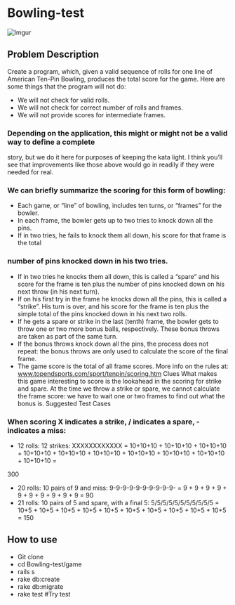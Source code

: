 # Bowling-test

![Imgur](https://i.imgur.com/fQMy4uh.jpg)

## Problem Description
Create a program, which, given a valid sequence of rolls for one line of American Ten-Pin
Bowling, produces the total score for the game. Here are some things that the program will
not do:

- We will not check for valid rolls.
- We will not check for correct number of rolls and frames.
- We will not provide scores for intermediate frames.
### Depending on the application, this might or might not be a valid way to define a complete
story, but we do it here for purposes of keeping the kata light. I think you’ll see that
improvements like those above would go in readily if they were needed for real.
### We can briefly summarize the scoring for this form of bowling:
- Each game, or “line” of bowling, includes ten turns, or “frames” for the bowler.
- In each frame, the bowler gets up to two tries to knock down all the pins.
- If in two tries, he fails to knock them all down, his score for that frame is the total
### number of pins knocked down in his two tries.
- If in two tries he knocks them all down, this is called a “spare” and his score for the
frame is ten plus the number of pins knocked down on his next throw (in his next
turn).
- If on his first try in the frame he knocks down all the pins, this is called a “strike”. His
turn is over, and his score for the frame is ten plus the simple total of the pins
knocked down in his next two rolls.
- If he gets a spare or strike in the last (tenth) frame, the bowler gets to throw one or
two more bonus balls, respectively. These bonus throws are taken as part of the
same turn.
- If the bonus throws knock down all the pins, the process does not repeat: the bonus
throws are only used to calculate the score of the final frame.
- The game score is the total of all frame scores.
More info on the rules at: www.topendsports.com/sport/tenpin/scoring.htm
Clues
What makes this game interesting to score is the lookahead in the scoring for strike and
spare. At the time we throw a strike or spare, we cannot calculate the frame score: we have
to wait one or two frames to find out what the bonus is.
Suggested Test Cases


### When scoring X indicates a strike, / indicates a spare, - indicates a miss:
- 12 rolls: 12 strikes: XXXXXXXXXXXX = 10+10+10 + 10+10+10 + 10+10+10 +
10+10+10 + 10+10+10 + 10+10+10 + 10+10+10 + 10+10+10 + 10+10+10 + 10+10+10 =

300
- 20 rolls: 10 pairs of 9 and miss: 9-9-9-9-9-9-9-9-9-9- = 9 + 9 + 9 + 9 + 9 + 9 + 9 + 9 +
9 + 9 = 90
- 21 rolls: 10 pairs of 5 and spare, with a final 5: 5/5/5/5/5/5/5/5/5/5/5 = 10+5 + 10+5 +
10+5 + 10+5 + 10+5 + 10+5 + 10+5 + 10+5 + 10+5 + 10+5 = 150


## How to use

- Git clone
- cd Bowling-test/game
- rails s
- rake db:create
- rake db:migrate
- rake test #Try test


